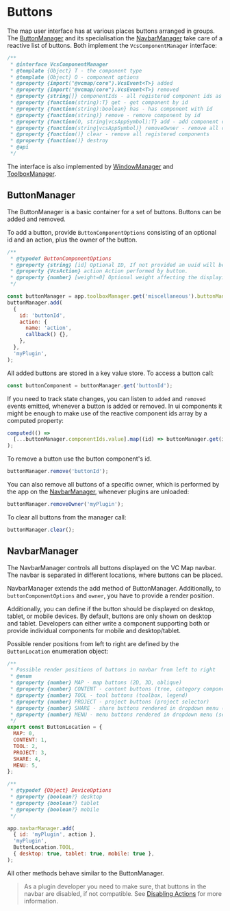 # Buttons

The map user interface has at various places buttons arranged in groups.
The [ButtonManager](../src/manager/buttonManager.js) and its specialisation the [NavbarManager](../src/manager/navbarManager.js) take care of a reactive list of buttons.
Both implement the `VcsComponentManager` interface:

```js
/**
 * @interface VcsComponentManager
 * @template {Object} T - the component type
 * @template {Object} O - component options
 * @property {import("@vcmap/core").VcsEvent<T>} added
 * @property {import("@vcmap/core").VcsEvent<T>} removed
 * @property {string[]} componentIds - all registered component ids as reactive array
 * @property {function(string):T} get - get component by id
 * @property {function(string):boolean} has - has component with id
 * @property {function(string)} remove - remove component by id
 * @property {function(O, string|vcsAppSymbol):T} add - add component of owner
 * @property {function(string|vcsAppSymbol)} removeOwner - remove all components of owner
 * @property {function()} clear - remove all registered components
 * @property {function()} destroy
 * @api
 */
```

The interface is also implemented by [WindowManager](./WINDOWS.md) and [ToolboxManager](./TOOLBOX.md).

## ButtonManager

The ButtonManager is a basic container for a set of buttons.
Buttons can be added and removed.

To add a button, provide `ButtonComponentOptions` consisting of an optional id and an action, plus the owner of the button.

```js
/**
 * @typedef ButtonComponentOptions
 * @property {string} [id] Optional ID, If not provided an uuid will be generated.
 * @property {VcsAction} action Action performed by button.
 * @property {number} [weight=0] Optional weight affecting the displaying order
 */

const buttonManager = app.toolboxManager.get('miscellaneous').buttonManager; // Toolbox groups use the buttonManager to manage their buttons. It could be used in other contexts, too.
buttonManager.add(
  {
    id: 'buttonId',
    action: {
      name: 'action',
      callback() {},
    },
  },
  'myPlugin',
);
```

All added buttons are stored in a key value store. To access a button call:

```js
const buttonComponent = buttonManager.get('buttonId');
```

If you need to track state changes, you can listen to `added` and `removed` events emitted, whenever a button is added or removed.
In ui components it might be enough to make use of the reactive component ids array by a computed property:

```js
computed(() =>
  [...buttonManager.componentIds.value].map((id) => buttonManager.get(id)),
);
```

To remove a button use the button component's id.

```js
buttonManager.remove('buttonId');
```

You can also remove all buttons of a specific owner, which is performed by the app on the [NavbarManager](#NavbarManager), whenever plugins are unloaded:

```js
buttonManager.removeOwner('myPlugin');
```

To clear all buttons from the manager call:

```js
buttonManager.clear();
```

## NavbarManager

The NavbarManager controls all buttons displayed on the VC Map navbar.
The navbar is separated in different locations, where buttons can be placed.

NavbarManager extends the add method of ButtonManager. Additionally, to `buttonComponentOptions` and `owner`,
you have to provide a render position.

Additionally, you can define if the button should be displayed on desktop, tablet, or mobile devices. By default, buttons are only shown on desktop and tablet. Developers can either write a component supporting both or provide individual components for mobile and desktop/tablet.

Possible render positions from left to right are defined by the `ButtonLocation` enumeration object:

```js
/**
 * Possible render positions of buttons in navbar from left to right
 * @enum
 * @property {number} MAP - map buttons (2D, 3D, oblique)
 * @property {number} CONTENT - content buttons (tree, category component view)
 * @property {number} TOOL - tool buttons (toolbox, legend)
 * @property {number} PROJECT - project buttons (project selector)
 * @property {number} SHARE - share buttons rendered in dropdown menu (create link, print)
 * @property {number} MENU - menu buttons rendered in dropdown menu (settings)
 */
export const ButtonLocation = {
  MAP: 0,
  CONTENT: 1,
  TOOL: 2,
  PROJECT: 3,
  SHARE: 4,
  MENU: 5,
};

/**
 * @typedef {Object} DeviceOptions
 * @property {boolean?} desktop
 * @property {boolean?} tablet
 * @property {boolean?} mobile
 */

app.navbarManager.add(
  { id: 'myPlugin', action },
  'myPlugin',
  ButtonLocation.TOOL,
  { desktop: true, tablet: true, mobile: true },
);
```

All other methods behave similar to the ButtonManager.

> As a plugin developer you need to make sure, that buttons in the navbar are disabled, if not compatible.
> See [Disabling Actions](./ACTIONS.md#disabling-actions) for more information.
